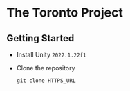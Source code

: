 # The Toronto Project

## Getting Started

- Install Unity `2022.1.22f1`
- Clone the repository

  `git clone HTTPS_URL`
